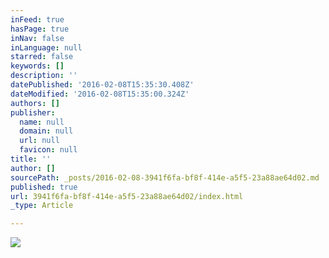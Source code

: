 ```yaml
---
inFeed: true
hasPage: true
inNav: false
inLanguage: null
starred: false
keywords: []
description: ''
datePublished: '2016-02-08T15:35:30.408Z'
dateModified: '2016-02-08T15:35:00.324Z'
authors: []
publisher:
  name: null
  domain: null
  url: null
  favicon: null
title: ''
author: []
sourcePath: _posts/2016-02-08-3941f6fa-bf8f-414e-a5f5-23a88ae64d02.md
published: true
url: 3941f6fa-bf8f-414e-a5f5-23a88ae64d02/index.html
_type: Article

---
```

![](https://the-grid-user-content.s3-us-west-2.amazonaws.com/8858b91c-328a-4e41-a0f3-2523093a6d73.PNG)